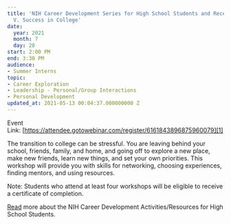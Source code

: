 ```yaml
---
title: 'NIH Career Development Series for High School Students and Recent Graduates:
  V. Success in College'
date:
  year: 2021
  month: 7
  day: 28
start: 2:00 PM
end: 3:30 PM
audience:
- Summer Interns
topic:
- Career Exploration
- Leadership - Personal/Group Interactions
- Personal Development
updated_at: 2021-05-13 00:04:37.000000000 Z
---
```

Event
Link: [https://attendee.gotowebinar.com/register/6161843896875960079][1]

The transition to college can be stressful. You are leaving behind your
school, friends, family, and home, and going off to explore a new place,
make new friends, learn new things, and set your own priorities. This
workshop will provide you with skills for networking, choosing
experiences, finding mentors, and using resources.

Note: Students who attend at least four workshops will be eligible to
receive a certificate of completion.

[Read][2] more about the NIH Career Development Activities/Resources for
High School Students.



[1]: https://attendee.gotowebinar.com/register/6161843896875960079
[2]: https://www.training.nih.gov/nih_career_development_activities/resources_for_high_school_students
